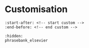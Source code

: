 # Customisation

```{include} ../../README.md
:start-after: <!-- start custom -->
:end-before: <!-- end custom -->
```


```{toctree}
:hidden:
phrasebank_elsevier
```
